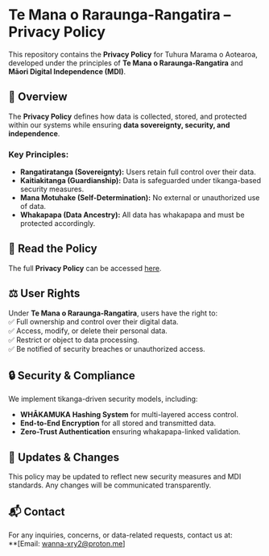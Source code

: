 # Te Mana o Raraunga-Rangatira – Privacy Policy  

This repository contains the **Privacy Policy** for Tuhura Marama o Aotearoa, developed under the principles of **Te Mana o Raraunga-Rangatira** and **Māori Digital Independence (MDI)**.  

## 📜 Overview  
The **Privacy Policy** defines how data is collected, stored, and protected within our systems while ensuring **data sovereignty, security, and independence**.  

### Key Principles:
- **Rangatiratanga (Sovereignty):** Users retain full control over their data.  
- **Kaitiakitanga (Guardianship):** Data is safeguarded under tikanga-based security measures.  
- **Mana Motuhake (Self-Determination):** No external or unauthorized use of data.  
- **Whakapapa (Data Ancestry):** All data has whakapapa and must be protected accordingly.  

## 📖 Read the Policy  
The full **Privacy Policy** can be accessed [here](privacy_policy.md).  

## ⚖️ User Rights  
Under **Te Mana o Raraunga-Rangatira**, users have the right to:  
✅ Full ownership and control over their digital data.  
✅ Access, modify, or delete their personal data.  
✅ Restrict or object to data processing.  
✅ Be notified of security breaches or unauthorized access.  

## 🔒 Security & Compliance  
We implement tikanga-driven security models, including:  
- **WHĀKAMUKA Hashing System** for multi-layered access control.  
- **End-to-End Encryption** for all stored and transmitted data.  
- **Zero-Trust Authentication** ensuring whakapapa-linked validation.  

## 🔄 Updates & Changes  
This policy may be updated to reflect new security measures and MDI standards. Any changes will be communicated transparently.  

## 📬 Contact  
For any inquiries, concerns, or data-related requests, contact us at:  
**[Email: wanna-xry2@proton.me]
